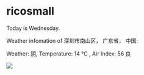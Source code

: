 # ricosmall

Today is Wednesday.

Weather infomation of 深圳市南山区， 广东省， 中国: 

Weather: 阴, Temperature: 14 ℃ , Air Index: 56 良

<img src="https://github-readme-stats.vercel.app/api?username=ricosmall&show_icons=true" />
